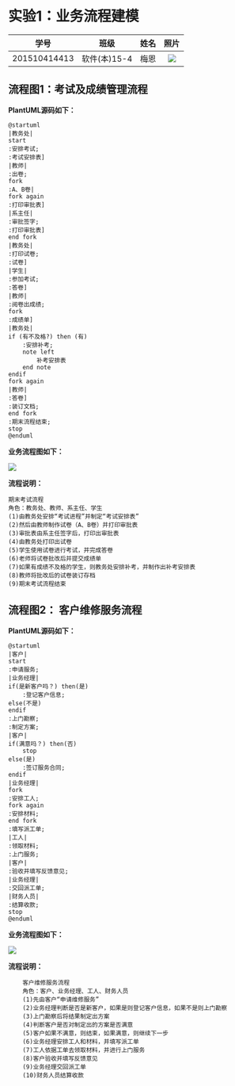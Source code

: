 # 实验1：业务流程建模
|学号|班级|姓名|照片|
|:-------:|:-------------: | :----------:|:---:|
|201510414413|软件(本)15-4|梅恩|![](images/default.jpg)|

## 流程图1：考试及成绩管理流程

**PlantUML源码如下：**

``` 
@startuml
|教务处|
start
:安排考试;
:考试安排表]
|教师|
:出卷;
fork
:A、B卷|
fork again
:打印审批表]
|系主任|
:审批签字;
:打印审批表]
end fork
|教务处|
:打印试卷;
:试卷]
|学生|
:参加考试;
:答卷]
|教师|
:阅卷出成绩;
fork
:成绩单]
|教务处|
if (有不及格?) then (有)
    :安排补考;
    note left
        补考安排表
    end note
endif
fork again
|教师|
:答卷]
:装订文档;
end fork
:期末流程结束;
stop
@enduml
```

**业务流程图如下：**

![](./images/page107.jpg)

**流程说明：**

```
期末考试流程
角色：教务处、教师、系主任、学生
(1)由教务处安排“考试进程”并制定“考试安排表”
(2)然后由教师制作试卷（A、B卷）并打印审批表
(3)审批表由系主任签字后，打印出审批表
(4)由教务处打印出试卷
(5)学生使用试卷进行考试，并完成答卷
(6)老师将试卷批改后并提交成绩单
(7)如果有成绩不及格的学生，则教务处安排补考，并制作出补考安排表
(8)教师将批改后的试卷装订存档
(9)期末考试流程结束
```

## 流程图2： 客户维修服务流程

**PlantUML源码如下：**

``` 
@startuml
|客户|
start
:申请服务;
|业务经理|
if(是新客户吗？) then(是)
    :登记客户信息;
else(不是)
endif
:上门勘察;
:制定方案;
|客户|
if(满意吗？) then(否)
    stop
else(是)
    :签订服务合同;
endif
|业务经理|
fork
:安排工人;
fork again
:安排材料;
end fork
:填写派工单;
|工人|
:领取材料;
:上门服务;
|客户|
:验收并填写反馈意见;
|业务经理|
:交回派工单;
|财务人员|
:结算收款;
stop
@enduml
```

**业务流程图如下：**

![](./images/page108.jpg)

**流程说明：**

```
    客户维修服务流程
    角色：客户、业务经理、工人、财务人员
    (1)先由客户“申请维修服务”
    (2)业务经理判断是否是新客户，如果是则登记客户信息，如果不是则上门勘察
    (3)上门勘察后将结果制定出方案
    (4)判断客户是否对制定出的方案是否满意
    (5)客户如果不满意，则结束，如果满意，则继续下一步
    (6)业务经理安排工人和材料，并填写派工单
    (7)工人依据工单去领取材料，并进行上门服务
    (8)客户验收并填写反馈意见
    (9)业务经理交回派工单
    (10)财务人员结算收款
```
